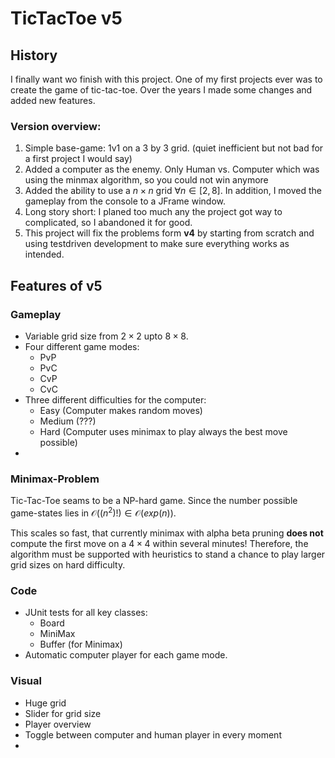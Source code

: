 # TicTacToe v5

## History

I finally want wo finish with this project. One of my first projects ever was to create the game of tic-tac-toe. Over
the years I made some changes and added new features.

### Version overview:

1. Simple base-game: 1v1 on a 3 by 3 grid. (quiet inefficient but not bad for a first project I would say)
2. Added a computer as the enemy. Only Human vs. Computer which was using the minmax algorithm, so you could not win
   anymore
3. Added the ability to use a $n \times n$ grid $\forall n \in [2,8]$. In addition, I moved the gameplay from the
   console to a JFrame window.
4. Long story short: I planed too much any the project got way to complicated, so I abandoned it for good.
5. This project will fix the problems form **v4** by starting from scratch and using testdriven development to make sure
   everything works as intended.

## Features of v5

### Gameplay

- Variable grid size from $2\times2$ upto $8\times8$.
- Four different game modes:
    - PvP
    - PvC
    - CvP
    - CvC
- Three different difficulties for the computer:
    - Easy (Computer makes random moves)
    - Medium (???)
    - Hard (Computer uses minimax to play always the best move possible)
-

### Minimax-Problem

Tic-Tac-Toe seams to be a NP-hard game. Since the number possible game-states lies
in $\mathcal O((n^2)!) \in \mathcal O(exp(n))$.

This scales so fast, that currently minimax with alpha beta pruning **does not** compute the first move on a $4\times4$
within several minutes! Therefore, the algorithm must be supported with heuristics to stand a chance to play larger grid
sizes on hard difficulty.

### Code

- JUnit tests for all key classes:
    - Board
    - MiniMax
    - Buffer (for Minimax)
- Automatic computer player for each game mode.

### Visual

- Huge grid
- Slider for grid size
- Player overview
- Toggle between computer and human player in every moment
- 
